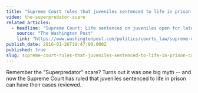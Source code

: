 ```yaml
---
title: "Supreme Court rules that juveniles sentenced to life in prison can have their cases reviewed"
video: the-superpredator-scare
related_articles:
  - headline: "Supreme Court: Life sentences on juveniles open for later reviews"
    source: "The Washington Post"
    link: "https://www.washingtonpost.com/politics/courts_law/supreme-court-juveniles-sentenced-to-life-have-option-for-new-reviews/2016/01/25/06e3dfc2-c378-11e5-8965-0607e0e265ce_story.html"
publish_date: 2016-01-26T19:47:00.000Z
published: true
slug: supreme-court-rules-that-juveniles-sentenced-to-life-in-prison-can-have-their-cases-reviewed
---
```

Remember the "Superpredator" scare? Turns out it was one big myth -- and now the Supreme Court has ruled that juveniles sentenced to life in prison can have their cases reviewed.

